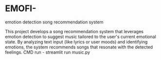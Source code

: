 # EMOFI-
emotion detection song recommendation system

This project develops a song recommendation system that leverages emotion detection to suggest music tailored to the user's current emotional state. By analyzing text input (like lyrics or user moods) and identifying emotions, the system recommends songs that resonate with the detected feelings.
CMD run - streamlit run music.py
